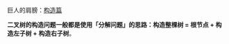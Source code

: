 巨人的肩膀：[构造篇](https://labuladong.gitee.io/algo/2/19/35/)

**二叉树的构造问题一般都是使用「分解问题」的思路：构造整棵树 = 根节点 + 构造左子树 + 构造右子树**。